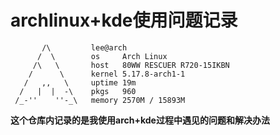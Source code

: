 # archlinux+kde使用问题记录

```shell
       /\         lee@arch
      /  \        os     Arch Linux
     /\   \       host   80WW RESCUER R720-15IKBN
    /      \      kernel 5.17.8-arch1-1
   /   ,,   \     uptime 19m
  /   |  |  -\    pkgs   960
 /_-''    ''-_\   memory 2570M / 15893M
```
**这个仓库内记录的是我使用arch+kde过程中遇见的问题和解决办法**
